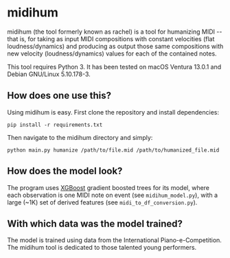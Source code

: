 # midihum

midihum (the tool formerly known as rachel) is a tool for humanizing MIDI -- that is, for taking as input MIDI compositions with constant velocities (flat loudness/dynamics) and producing as output those same compositions with new velocity (loudness/dynamics) values for each of the contained notes.

This tool requires Python 3. It has been tested on macOS Ventura 13.0.1 and Debian GNU/Linux 5.10.178-3.

## How does one use this?

Using midihum is easy. First clone the repository and install dependencies:

```shell
pip install -r requirements.txt
```

Then navigate to the midihum directory and simply:

```shell
python main.py humanize /path/to/file.mid /path/to/humanized_file.mid
```

## How does the model look?

The program uses [XGBoost](https://xgboost.readthedocs.io/en/stable/) gradient boosted trees for its model, where each observation is one MIDI note on event (see `midihum_model.py`), with a large (~1K) set of derived features (see `midi_to_df_conversion.py`).

## With which data was the model trained?

The model is trained using data from the International Piano-e-Competition. The midihum tool is dedicated to those talented young performers.
